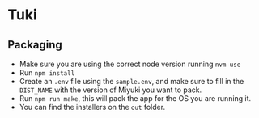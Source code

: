 # Tuki

## Packaging
* Make sure you are using the correct node version running `nvm use`
* Run `npm install`
* Create an `.env` file using the `sample.env`, and make sure to fill in the `DIST_NAME` with the version of Miyuki you want to pack.
* Run `npm run make`, this will pack the app for the OS you are running it.
* You can find the installers on the `out` folder.